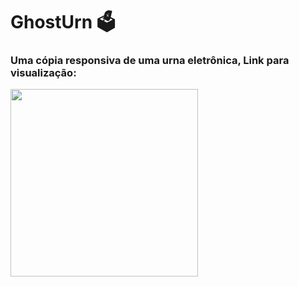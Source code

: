 # GhostUrn 🗳️

### Uma cópia responsiva de uma urna eletrônica, Link para visualização: 



<img src="https://user-images.githubusercontent.com/55632210/164999785-8454259e-3c00-40b5-ae5c-3d7cf92b294a.png" width="300px" />
